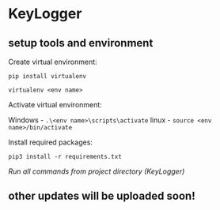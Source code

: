 # KeyLogger


## setup tools and environment 

Create virtual environment:

`pip install virtualenv`

`virtualenv <env name>`

Activate virtual environment:

Windows - `.\<env name>\scripts\activate`
linux - `source <env name>/bin/activate`

Install required packages:

`pip3 install -r requirements.txt`

 
_Run all commands from project directory (KeyLogger)_

## other updates will be uploaded soon!